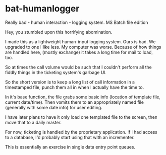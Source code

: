bat-humanlogger
===============

Really bad - human interaction - logging system. MS Batch file edition

Hey, you stumbled upon this horrifying abomination.

I made this as a lightweight human-input logging system.
Ours is bad. We upgraded to one I like less. My computer was worse.
Because of how things are handled here, (mostly exchange) it takes a long time for mail to load, too.

So at times the call volume would be such that I couldn't perform all the fiddly things in the ticketing system's garbage UI.

So the short version is to keep a long list of call information in a timestamped file, punch them all in when I actually have the time to.

In it's base function, the file grabs some basic info (location of template file, current date/time).
Then vomits them to an appropriately named file (generally with some date info) for user editing.

I have later plans to have it only load one templated file to the screen, then move that to a daily master.


For now, ticketing is handled by the proprietary application. If I had access to a database, I'd probably start using that with an incrementer.


This is essentially an exercise in single data entry point queues.

